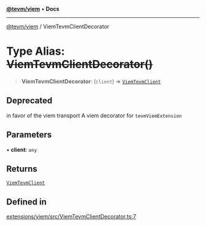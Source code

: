 [**@tevm/viem**](../README.md) • **Docs**

***

[@tevm/viem](../globals.md) / ViemTevmClientDecorator

# Type Alias: ~~ViemTevmClientDecorator()~~

> **ViemTevmClientDecorator**: (`client`) => [`ViemTevmClient`](ViemTevmClient.md)

## Deprecated

in favor of the viem transport
A viem decorator for `tevmViemExtension`

## Parameters

• **client**: `any`

## Returns

[`ViemTevmClient`](ViemTevmClient.md)

## Defined in

[extensions/viem/src/ViemTevmClientDecorator.ts:7](https://github.com/evmts/tevm-monorepo/blob/main/extensions/viem/src/ViemTevmClientDecorator.ts#L7)
